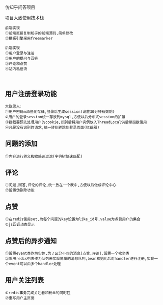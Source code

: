 仿知乎问答项目


项目大致使用技术栈
```
前端实现
①前端直接复制知乎的前端源码,简单修改
②模板引擎采用freemarker

后端实现
①用户登录与注册
②用户的提问与回答
③评论和点赞
④站内私信流



```
##  用户注册登录功能  
```
大致思入:
①用户密码md5盐化存储,登录后生成session(设置30分钟有效期)
②用户的登录session统一存放到mysql,方便以后分布式session的扩展
③拦截器预先处理用户的cookie,识别后将用户实例放入ThreadLocal供后续函数使用
④凡是没有识别的请求,统一转到转跳到登录页面(拦截器)
```



## 问题的添加
```
①内容进行转义和敏感词过滤(字典树快速匹配)
```

## 评论
```
①问题,回答,评论的评论,统一放在一个表中,方便以后做成评论中心
②设置伪删除功能
```


## 点赞 
```
①在redis使用set,为每个问题的key设置为like_id号,value为点赞用户的集合
②js回调动态显示
```


## 点赞后的异步通知
```
①设置event类作为实体,为了区分不同的消息(点赞,评论),设置一个枚举类
②采用redis列表作为队列来实现简单的消息队列,bean初始化后对handler进行注册,实现一个event可以由多个handler处理
```


## 用户关注列表
```
①redis事务完成关注者和粉丝的同时性
②重写用户主页面
```



